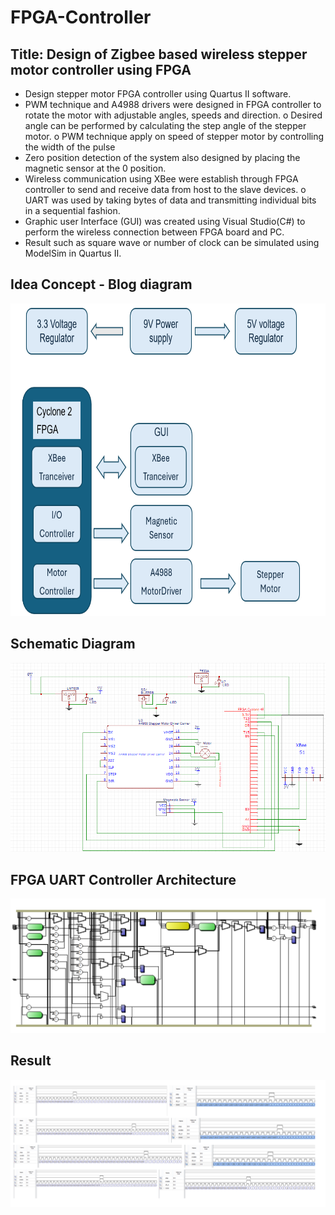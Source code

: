 # FPGA-Controller

## Title: Design of Zigbee based wireless stepper motor controller using FPGA
- Design stepper motor FPGA controller using Quartus II software.
- PWM technique and A4988 drivers were designed in FPGA controller to rotate the
motor with adjustable angles, speeds and direction.
o Desired angle can be performed by calculating the step angle of the stepper motor.
o PWM technique apply on speed of stepper motor by controlling the width of the
pulse
- Zero position detection of the system also designed by placing the magnetic sensor
at the 0 position.
- Wireless communication using XBee were establish through FPGA controller to send
and receive data from host to the slave devices.
o UART was used by taking bytes of data and transmitting individual bits in a sequential
fashion.
- Graphic user Interface (GUI) was created using Visual Studio(C#) to perform the
wireless connection between FPGA board and PC.
- Result such as square wave or number of clock can be simulated using ModelSim in
Quartus II.

## Idea Concept - Blog diagram
<img src="https://github.com/Roey0204/FPGA-Controller/blob/main/img/Block%20diagram.png" alt="Image1" width=700 height=500>

## Schematic Diagram
<img src="https://github.com/Roey0204/FPGA-Controller/blob/main/img/Schematic.PNG" alt="Image1">

## FPGA UART Controller Architecture
<img src="https://github.com/Roey0204/FPGA-Controller/blob/main/img/Architecture.png" alt="Image1">

## Result 
<img src="https://github.com/Roey0204/FPGA-Controller/blob/main/img/result.png" alt="Image1">
